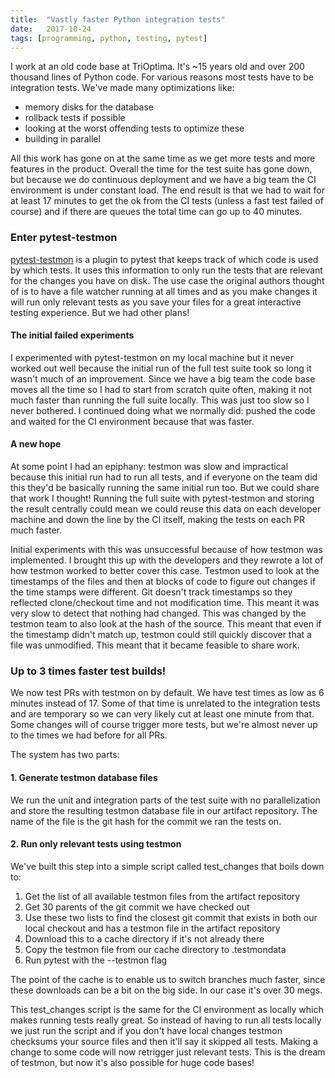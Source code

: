 ```yaml
---
title:	"Vastly faster Python integration tests"
date:	2017-10-24
tags: [programming, python, testing, pytest]
---
```


  I work at an old code base at TriOptima. It's ~15 years old and over 200 thousand lines of Python code. For various reasons most tests have to be integration tests. We've made many optimizations like:

* memory disks for the database
* rollback tests if possible
* looking at the worst offending tests to optimize these
* building in parallel

All this work has gone on at the same time as we get more tests and more features in the product. Overall the time for the test suite has gone down, but because we do continuous deployment and we have a big team the CI environment is under constant load. The end result is that we had to wait for at least 17 minutes to get the ok from the CI tests (unless a fast test failed of course) and if there are queues the total time can go up to 40 minutes.

### Enter pytest-testmon

[pytest-testmon](https://github.com/tarpas/pytest-testmon/) is a plugin to pytest that keeps track of which code is used by which tests. It uses this information to only run the tests that are relevant for the changes you have on disk. The use case the original authors thought of is to have a file watcher running at all times and as you make changes it will run only relevant tests as you save your files for a great interactive testing experience. But we had other plans!

#### The initial failed experiments

I experimented with pytest-testmon on my local machine but it never worked out well because the initial run of the full test suite took so long it wasn't much of an improvement. Since we have a big team the code base moves all the time so I had to start from scratch quite often, making it not much faster than running the full suite locally. This was just too slow so I never bothered. I continued doing what we normally did: pushed the code and waited for the CI environment because that was faster.

#### A new hope

At some point I had an epiphany: testmon was slow and impractical because this initial run had to run all tests, and if everyone on the team did this they'd be basically running the same initial run too. But we could share that work I thought! Running the full suite with pytest-testmon and storing the result centrally could mean we could reuse this data on each developer machine and down the line by the CI itself, making the tests on each PR much faster.

Initial experiments with this was unsuccessful because of how testmon was implemented. I brought this up with the developers and they rewrote a lot of how testmon worked to better cover this case. Testmon used to look at the timestamps of the files and then at blocks of code to figure out changes if the time stamps were different. Git doesn't track timestamps so they reflected clone/checkout time and not modification time. This meant it was very slow to detect that nothing had changed. This was changed by the testmon team to also look at the hash of the source. This meant that even if the timestamp didn't match up, testmon could still quickly discover that a file was unmodified. This meant that it became feasible to share work.

### Up to 3 times faster test builds!

We now test PRs with testmon on by default. We have test times as low as 6 minutes instead of 17. Some of that time is unrelated to the integration tests and are temporary so we can very likely cut at least one minute from that. Some changes will of course trigger more tests, but we're almost never up to the times we had before for all PRs.

The system has two parts:

#### 1. Generate testmon database files

We run the unit and integration parts of the test suite with no parallelization and store the resulting testmon database file in our artifact repository. The name of the file is the git hash for the commit we ran the tests on.

#### 2. Run only relevant tests using testmon

We've built this step into a simple script called test_changes that boils down to:

1. Get the list of all available testmon files from the artifact repository
2. Get 30 parents of the git commit we have checked out
3. Use these two lists to find the closest git commit that exists in both our local checkout and has a testmon file in the artifact repository
4. Download this to a cache directory if it's not already there
5. Copy the testmon file from our cache directory to .testmondata
6. Run pytest with the --testmon flag

The point of the cache is to enable us to switch branches much faster, since these downloads can be a bit on the big side. In our case it's over 30 megs.

This test_changes script is the same for the CI environment as locally which makes running tests really great. So instead of having to run all tests locally we just run the script and if you don't have local changes testmon checksums your source files and then it'll say it skipped all tests. Making a change to some code will now retrigger just relevant tests. This is the dream of testmon, but now it's also possible for huge code bases!
